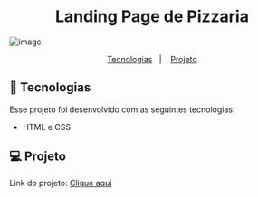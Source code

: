 
<h1 align="center"> Landing Page de Pizzaria </h1>

![image](https://github.com/user-attachments/assets/e99c9eef-7a76-4646-b6d2-013e0277d648)




<p align="center">
  <a href="#-tecnologias">Tecnologias</a>&nbsp;&nbsp;&nbsp;|&nbsp;&nbsp;&nbsp;
  <a href="#-projeto">Projeto</a>

<br>

## 🚀 Tecnologias

Esse projeto foi desenvolvido com as seguintes tecnologias:

- HTML e CSS


## 💻 Projeto

<p>Link do projeto: <a href="https://moisesbarsoti.github.io/landingPage-Pizzaria/">Clique aqui</a><p>
